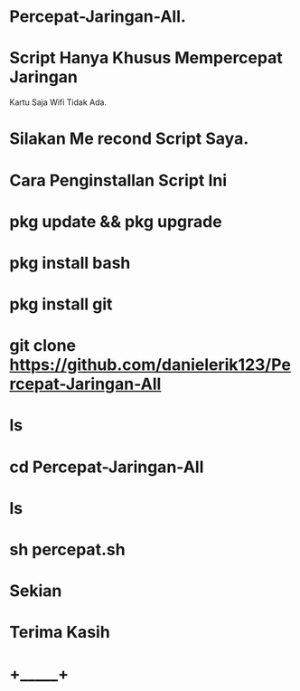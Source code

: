 # Percepat-Jaringan-All.
# Script Hanya Khusus Mempercepat Jaringan
  Kartu Saja Wifi Tidak Ada.
# Silakan Me recond Script Saya.



# Cara Penginstallan Script Ini
# pkg update && pkg upgrade
# pkg install bash
# pkg install git
# git clone https://github.com/danielerik123/Percepat-Jaringan-All
# ls
# cd Percepat-Jaringan-All
# ls
# sh percepat.sh



# Sekian
# Terima Kasih
# +_____+
